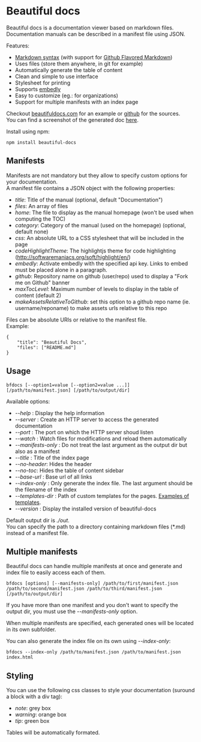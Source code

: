 # Beautiful docs

Beautiful docs is a documentation viewer based on markdown files.  
Documentation manuals can be described in a manifest file using JSON.

Features:

 - [Markdown syntax](http://daringfireball.net/projects/markdown/syntax) (with support for [Github Flavored Markdown](http://github.github.com/github-flavored-markdown/))
 - Uses files (store them anywhere, in git for example)
 - Automatically generate the table of content
 - Clean and simple to use interface
 - Stylesheet for printing
 - Supports [embedly](http://embed.ly/)
 - Easy to customize (eg.: for organizations)
 - Support for multiple manifests with an index page

Checkout [beautifuldocs.com](http://beautifuldocs.com) for an example or [github](https://github.com/maximebf/beautiful-docs) for the sources.  
You can find a screenshot of the generated doc [here](https://github.com/maximebf/beautiful-docs/raw/master/docs/screenshot.png).

Install using npm:

    npm install beautiful-docs

## Manifests

Manifests are not mandatory but they allow to specify custom options for your documentation.  
A manifest file contains a JSON object with the following properties:

 - *title*: Title of the manual (optional, default "Documentation")
 - *files*: An array of files
 - *home*: The file to display as the manual homepage (won't be used when computing the TOC)
 - *category*: Category of the manual (used on the homepage) (optional, default none)
 - *css*: An absolute URL to a CSS stylesheet that will be included in the page
 - *codeHighlightTheme*: The highlightjs theme for code highlighting (http://softwaremaniacs.org/soft/highlight/en/)
 - *embedly*: Activate embedly with the specified api key. Links to embed must be placed alone in a paragraph.
 - *github*: Repository name on github (user/repo) used to display a "Fork me on Github" banner
 - *maxTocLevel*: Maximum number of levels to display in the table of content (default 2)
 - *makeAssetsRelativeToGithub*: set this option to a github repo name (ie. username/reponame) to make assets urls relative to this repo

Files can be absolute URIs or relative to the manifest file.  
Example:

    {
        "title": "Beautiful Docs",
        "files": ["README.md"]
    }

## Usage

    bfdocs [--option1=value [--option2=value ...]] [/path/to/manifest.json] [/path/to/output/dir]

Available options:

 - *--help* : Display the help information
 - *--server* : Create an HTTP server to access the generated documentation
 - *--port* : The port on which the HTTP server shoud listen
 - *--watch* : Watch files for modifications and reload them automatically
 - *--manifests-only* : Do not treat the last argument as the output dir but also as a manifest
 - *--title* : Title of the index page
 - *--no-header*: Hides the header
 - *--no-toc*: Hides the table of content sidebar
 - *--base-url* : Base url of all links
 - *--index-only* : Only generate the index file. The last argument should be the filename of the index
 - *--templates-dir* : Path of custom templates for the pages. [Examples of templates](https://github.com/maximebf/beautiful-docs/tree/master/src/templates).
 - *--version* : Display the installed version of beautiful-docs

Default output dir is *./out*.  
You can specify the path to a directory containing markdown files (\*.md) instead of a manifest file.

## Multiple manifests

Beautiful docs can handle multiple manifests at once and generate and index file to
easily access each of them.

    bfdocs [options] [--manifests-only] /path/to/first/manifest.json /path/to/second/manifest.json /path/to/third/manifest.json [/path/to/output/dir]

If you have more than one manifest and you don't want to specify the output dir, you must use the *--manifests-only* option.

When multiple manifests are specified, each generated ones will be located in its own subfolder.

You can also generate the index file on its own using *--index-only*:

    bfdocs --index-only /path/to/manifest.json /path/to/manifest.json index.html

## Styling

You can use the following css classes to style your documentation (suround a block with a div tag):

 - *note*: grey box
 - *warning*: orange box
 - *tip*: green box

Tables will be automatically formated.
